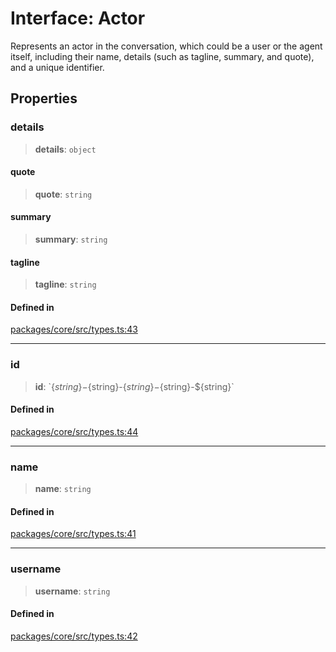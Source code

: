 # Interface: Actor

Represents an actor in the conversation, which could be a user or the agent itself, including their name, details (such as tagline, summary, and quote), and a unique identifier.

## Properties

### details

> **details**: `object`

#### quote

> **quote**: `string`

#### summary

> **summary**: `string`

#### tagline

> **tagline**: `string`

#### Defined in

[packages/core/src/types.ts:43](https://github.com/ai16z/eliza/blob/7fcf54e7fb2ba027d110afcc319c0b01b3f181dc/packages/core/src/types.ts#L43)

***

### id

> **id**: \`$\{string\}-$\{string\}-$\{string\}-$\{string\}-$\{string\}\`

#### Defined in

[packages/core/src/types.ts:44](https://github.com/ai16z/eliza/blob/7fcf54e7fb2ba027d110afcc319c0b01b3f181dc/packages/core/src/types.ts#L44)

***

### name

> **name**: `string`

#### Defined in

[packages/core/src/types.ts:41](https://github.com/ai16z/eliza/blob/7fcf54e7fb2ba027d110afcc319c0b01b3f181dc/packages/core/src/types.ts#L41)

***

### username

> **username**: `string`

#### Defined in

[packages/core/src/types.ts:42](https://github.com/ai16z/eliza/blob/7fcf54e7fb2ba027d110afcc319c0b01b3f181dc/packages/core/src/types.ts#L42)
